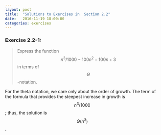 ```yaml
---
layout: post
title:  "Solutions to Exercises in  Section 2.2"
date:   2016-11-19 18:00:00
categories: exercises 
---
```


### Exercise 2.2-1:

>Express the function  $$n^3/1000 - 100n^2 - 100n + 3$$ in terms of $$\Theta$$-notation.

For the theta notation, we care only about the order of growth. The term of the
formula that provides the steepest increase in growth is $$n^3/1000$$; thus,
the solution is $$\Theta(n^3)$$.

